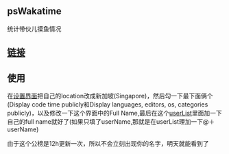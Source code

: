 ## psWakatime

统计带伙儿摸鱼情况

## [链接](https://waka.pivotstudio.cn/)

## 使用

在[设置界面](https://wakatime.com/settings/profile)把自己的location改成新加坡(Singapore)，然后勾一下最下面俩个(Display code time publicly和Display languages, editors, os, categories publicly)，以及修改一下这个界面中的Full Name,最后在这个[userList](./userList.js)里面加一下自己的full name就好了(如果只填了userName,那就是在userList理加一下@＋userName)

由于这个公榜是12h更新一次，所以不会立刻出现你的名字，明天就能看到了
